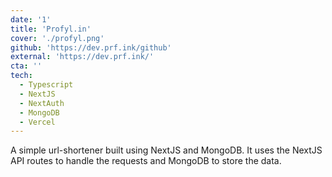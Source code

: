 ```yaml
---
date: '1'
title: 'Profyl.in'
cover: './profyl.png'
github: 'https://dev.prf.ink/github'
external: 'https://dev.prf.ink/'
cta: ''
tech:
  - Typescript
  - NextJS
  - NextAuth
  - MongoDB
  - Vercel
---
```


A simple url-shortener built using NextJS and MongoDB. It uses the NextJS API routes to handle the requests and MongoDB to store the data.
